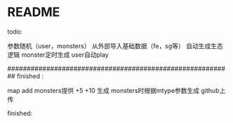 # README

todo:

参数随机（user，monsters）
从外部导入基础数据（fe，sg等）
自动生成生态逻辑
  monster定时生成
  user自动play



##########################################################
finished :

map add monsters提供 +5 +10
生成 monsters时根据mtype参数生成
github上传


finished:


